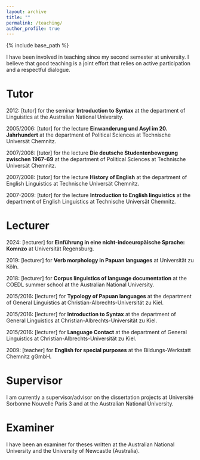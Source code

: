 ```yaml
---
layout: archive
title: ""
permalink: /teaching/
author_profile: true
---
```


{% include base_path %}

I have been involved in teaching since my second semester at university. I believe that good teaching is a joint effort that relies on active participation and a respectful dialogue.

Tutor
======
2012: [tutor] for the seminar **Introduction to Syntax** at the department of Linguistics at the Australian National University.

2005/2006: [tutor] for the lecture **Einwanderung und Asyl im 20. Jahrhundert** at the department of Political Sciences at Technische Universät Chemnitz.

2007/2008: [tutor] for the lecture **Die deutsche Studentenbewegung zwischen 1967-69** at the department of Political Sciences at Technische Universät Chemnitz.

2007/2008: [tutor] for the lecture **History of English** at the department of English Linguistics at Technische Universät Chemnitz.

2007-2009: [tutor] for the lecture **Introduction to English linguistics** at the department of English Linguistics at Technische Universät Chemnitz.

Lecturer
======
2024: [lecturer] for **Einführung in eine nicht-indoeuropäische Sprache: Komnzo** at Universität Regensburg.

2019: [lecturer] for **Verb morphology in Papuan languages** at Universität zu Köln.

2018: [lecturer] for **Corpus linguistics of language documentation** at the COEDL summer school at the Australian National University.

2015/2016: [lecturer] for **Typology of Papuan languages** at the department of General Linguistics at Christian-Albrechts-Universität zu Kiel.

2015/2016: [lecturer] for **Introduction to Syntax** at the department of General Linguistics at Christian-Albrechts-Universität zu Kiel.

2015/2016: [lecturer] for **Language Contact** at the department of General Linguistics at Christian-Albrechts-Universität zu Kiel.

2009: [teacher] for **English for special purposes** at the Bildungs-Werkstatt Chemnitz gGmbH.

Supervisor
======

I am currently a supervisor/advisor on the dissertation projects at Université Sorbonne Nouvelle Paris 3 and at the Australian National University.

Examiner
======

I have been an examiner for theses written at the Australian National University and the University of Newcastle (Australia).